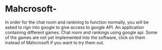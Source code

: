 # Mahcrosoft-
In order for the chat room and rankning to function normally, you will be asked to rign into google to give access to google API. 
An application containing different games. Chat room and rankings using google api.
Some of the games are not yet implemented into the software, click on them instead of Mahcrosoft if you want to try them out.
